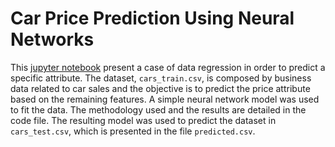 # Car Price Prediction Using Neural Networks
This [jupyter notebook](car_cost_regression.ipynb) present a case of data regression in order to predict a specific attribute. The dataset, `cars_train.csv`, is composed by business data related to car sales and the objective is to predict the price attribute based on the remaining features. A simple neural network model was used to fit the data. The methodology used and the results are detailed in the code file. The resulting model was used to predict the dataset in `cars_test.csv`, which is presented in the file `predicted.csv`.
